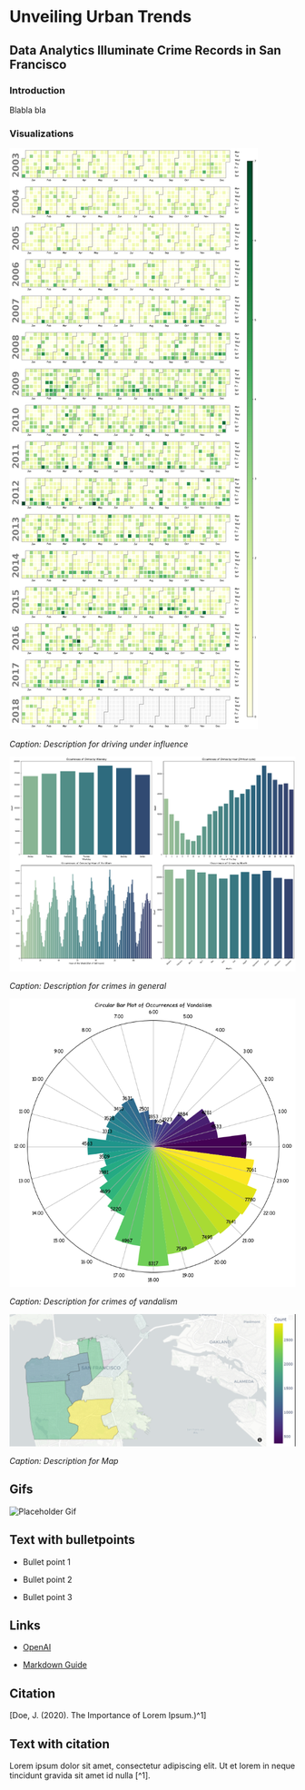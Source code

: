 # Unveiling Urban Trends

## Data Analytics Illuminate Crime Records in San Francisco

### Introduction

Blabla bla

### Visualizations

![Driving Under Influence](Assets/driving_under_influence.png)

*Caption: Description for driving under influence*

![Occurances of Crimes](Assets/occurances_of_crimes.png)

*Caption: Description for crimes in general*

![Occurances of vandalism](Assets/occurances_of_vandalism.png)

*Caption: Description for crimes of vandalism*

![Map](Assets/map.png)

*Caption: Description for Map*

## Gifs

![Placeholder Gif](path/to/gif.gif)

## Text with bulletpoints

- Bullet point 1

- Bullet point 2

- Bullet point 3

## Links

- [OpenAI](https://openai.com)

- [Markdown Guide](https://www.markdownguide.org)

## Citation

[Doe, J. (2020). The Importance of Lorem Ipsum.)^1]

## Text with citation

Lorem ipsum dolor sit amet, consectetur adipiscing elit. Ut et lorem in neque tincidunt gravida sit amet id nulla [^1].
